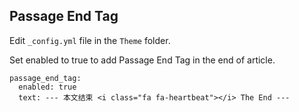 ## Passage End Tag

Edit `_config.yml` file in the `Theme` folder.

Set enabled to true to add Passage End Tag in the end of article.

```
passage_end_tag:
  enabled: true
  text: --- 本文结束 <i class="fa fa-heartbeat"></i> The End ---
```